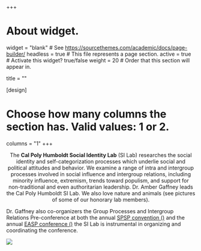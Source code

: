 +++
# About widget.
widget = "blank"  # See https://sourcethemes.com/academic/docs/page-builder/
headless = true  # This file represents a page section.
active = true  # Activate this widget? true/false
weight = 20  # Order that this section will appear in.

title = ""

[design]
  # Choose how many columns the section has. Valid values: 1 or 2.
  columns = "1"
+++

<p style="text-align:center;">The <b>Cal Poly Humboldt Social Identity Lab</b> (SI Lab) researches the social identity and self-categorization processes which underlie social and political attitudes and behavior. We examine a range of intra and intergroup processes involved in social influence and intergroup relations, including minority influence, extremism, trends toward populism, and support for non-traditional and even authoritarian leadership. Dr. Amber Gaffney leads the Cal Poly Humboldt SI Lab. We also love nature and animals (see pictures of some of our honorary lab members).</p>

Dr. Gaffney also co-organizers the Group Processes and Intergroup Relations Pre-conference at both the annual <a href = "http://meeting.spsp.org/preconferences/group-processes-and-intergroup-relations">SPSP convention (<i class="fas fa-link"></i>)</a> and the annual <a href = "http://sites.psych.ualberta.ca/easp-gpir-2020/">EASP conference (<i class="fas fa-link"></i>)</a> the SI Lab is instrumental in organizing and coordinating the conference.

<img src = "img/featured2.jpg">

